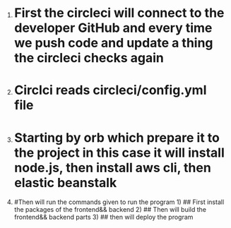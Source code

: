 1) #	First the circleci will connect to the developer GitHub and every time we push code and update a thing the circleci checks again

2)	# Circlci reads circleci/config.yml file

3)	# Starting by orb which prepare it to the project in this case it will install node.js, then install aws cli, then elastic beanstalk

4)	 #Then will run the commands given to run the program 
                              1) ## First install the packages of the frontend&& backend 
                              2) ## Then will build the frontend&& backend parts
                              3) ## then will deploy the program

